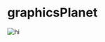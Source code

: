 # graphicsPlanet

<img src="graphicsPlanet/images/planet1.PNG" alt="hi" class="inline"/>

    
      
